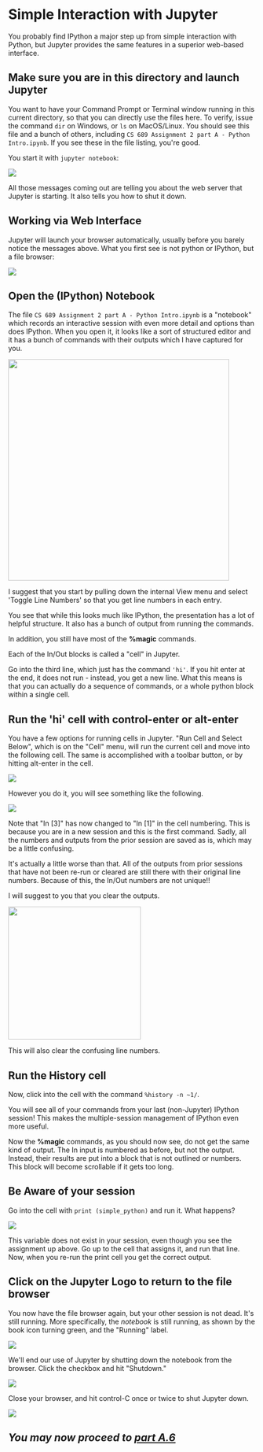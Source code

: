 # Simple Interaction with Jupyter

You probably find IPython a major step up from simple interaction with Python, but Jupyter provides the same features in a superior web-based interface.

## Make sure you are in this directory and launch Jupyter

You want to have your Command Prompt or Terminal window running in this current directory, so that you can directly use the files here.  To verify, issue the command `dir` on Windows, or `ls` on MacOS/Linux.  You should see this file and a bunch of others, including `CS 689 Assignment 2 part A - Python Intro.ipynb`.  If you see these in the file listing, you're good.

You start it with `jupyter notebook`:

<img src="pix/starting jupyter on windows.png" />

All those messages coming out are telling you about the web server that Jupyter is starting.  It also tells you how to shut it down.

## Working via Web Interface

Jupyter will launch your browser automatically, usually before you barely notice the messages above.  What you first see is not python or IPython, but a file browser:

<img src="pix/Jupyter starts with file browser.png" />

## Open the (IPython) Notebook

The file `CS 689 Assignment 2 part A - Python Intro.ipynb` is a "notebook" which records an interactive session with even more detail and options than does IPython.  When you open it, it looks like a sort of structured editor and it has a bunch of commands with their outputs which I have captured for you.

<img src="pix/working with jupyter.png" height=450/>

I suggest that you start by pulling down the internal View menu and select 'Toggle Line Numbers' so that you get line numbers in each entry.

You see that while this looks much like IPython, the presentation has a lot of helpful structure.  It also has a bunch of output from running the commands.

In addition, you still have most of the **%magic** commands.

Each of the In/Out blocks is called a "cell" in Jupyter.

Go into the third line, which just has the command `'hi'`.  If you hit enter at the end, it does not run - instead, you get a new line.  What this means is that you can actually do a sequence of commands, or a whole python block within a single cell.

## Run the 'hi' cell with control-enter or alt-enter

You have a few options for running cells in Jupyter.  "Run Cell and Select Below", which is on the "Cell" menu, will run the current cell and move into the following cell.  The same is accomplished with a toolbar button, or by hitting alt-enter in the cell.

<img src="pix/run and enter next cell.png" />

However you do it, you will see something like the following.

<img src="pix/jupyter run hi.png" />

Note that "In [3]" has now changed to "In [1]" in the cell numbering.  This is because you are in a new session and this is the first command.  Sadly, all the numbers and outputs from the prior session are saved as is, which may be a little confusing.

It's actually a little worse than that.  All of the outputs from prior sessions that have not been re-run or cleared are still there with their original line numbers.  Because of this, the In/Out numbers are not unique!!

I will suggest to you that you clear the outputs.

<img src="pix/clear jupyter output.png" height="270"/>

This will also clear the confusing line numbers.

## Run the History cell

Now, click into the cell with the command `%history -n ~1/`.

You will see all of your commands from your last (non-Jupyter) IPython session!  This makes the multiple-session management of IPython even more useful.

Now the **%magic** commands, as you should now see, do not get the same kind of output.  The In input is numbered as before, but not the output.  Instead, their results are put into a block that is not outlined or numbers.  This block will become scrollable if it gets too long.

## Be Aware of your session

Go into the cell with `print (simple_python)` and run it.  What happens?

<img src="pix/variable simple_python does not exist yet.png" />

This variable does not exist in your session, even though you see the assignment up above.  Go up to the cell that assigns it, and run that line.  Now, when you re-run the print cell you get the correct output.

## Click on the Jupyter Logo to return to the file browser

You now have the file browser again, but your other session is not dead.  It's still running.  More specifically, the *notebook* is still running, as shown by the book icon turning green, and the "Running" label.

<img src="pix/notebook is still running.png" />

We'll end our use of Jupyter by shutting down the notebook from the browser.  Click the checkbox and hit "Shutdown."

<img src="pix/shut down the notebook.png" />

Close your browser, and hit control-C once or twice to shut Jupyter down.

<img src="pix/shut Jupyter down.png" />

## *You may now proceed to <a href="Assign2PartA.6.md"> part A.6</a>*
